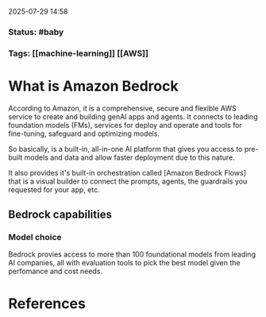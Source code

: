 2025-07-29 14:58

### Status: #baby

### Tags: [[machine-learning]] [[AWS]]

# What is Amazon Bedrock

According to Amazon, it is a comprehensive, secure and flexible AWS service to create and building genAI apps and agents. It connects to leading foundation models (FMs), services for deploy and operate and tools for fine-tuning, safeguard and optimizing models.

So basically, is a built-in, all-in-one AI platform that gives you access to pre-built models and data and allow faster deployment due to this nature.

It also provides it's built-in orchestration called [Amazon Bedrock Flows] that is a visual builder to connect the prompts, agents, the guardrails you requested for your app, etc.

## Bedrock capabilities

### Model choice

Bedrock provies access to more than 100 foundational models from leading AI companies, all with evaluation tools to pick the best model given the perfomance and cost needs.







# References









